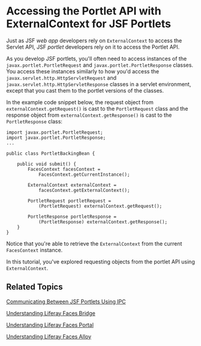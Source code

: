 # Accessing the Portlet API with ExternalContext for JSF Portlets [](id=accessing-the-portlet-api-with-externalcontext)

Just as JSF *web app* developers rely on `ExternalContext` to access the Servlet
API, JSF *portlet* developers rely on it to access the Portlet API. 

As you develop JSF portlets, you'll often need to access instances of the
`javax.portlet.PortletRequest` and `javax.portlet.PortletResponse` classes. You
access these instances similarly to how you'd access the
`javax.servlet.http.HttpServletRequest` and
`javax.servlet.http.HttpServletResponse` classes in a servlet environment,
except that you cast them to the portlet versions of the classes. 

In the example code snippet below, the request object from
`externalContext.getRequest()` is cast to the `PortletRequest` class and the
response object from `externalContext.getResponse()` is cast to the
`PortletResponse` class: 

    import javax.portlet.PortletRequest;
    import javax.portlet.PortletResponse;
    ...

    public class PortletBackingBean {

        public void submit() {
            FacesContext facesContext =
                FacesContext.getCurrentInstance();

            ExternalContext externalContext =
                facesContext.getExternalContext();

            PortletRequest portletRequest =
                (PortletRequest) externalContext.getRequest();

            PortletResponse portletResponse =
                (PortletResponse) externalContext.getResponse();
        }
    }

Notice that you're able to retrieve the `ExternalContext` from the current
`FacesContext` instance. 

In this tutorial, you've explored requesting objects from the portlet API using
`ExternalContext`. 

## Related Topics [](id=related-topics)

[Communicating Between JSF Portlets Using IPC](/develop/tutorials/-/knowledge_base/7-0/communicating-between-jsf-portlets-using-ipc)

[Understanding Liferay Faces Bridge](/develop/tutorials/-/knowledge_base/7-0/understanding-liferay-faces-bridge)

[Understanding Liferay Faces Portal](/develop/tutorials/-/knowledge_base/7-0/understanding-liferay-faces-portal)

[Understanding Liferay Faces Alloy](/develop/tutorials/-/knowledge_base/7-0/understanding-liferay-faces-alloy)
